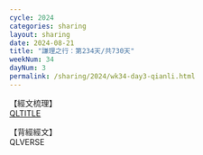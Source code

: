 ```yaml
---
cycle: 2024
categories: sharing
layout: sharing
date: 2024-08-21
title: "謙理之行：第234天/共730天"
weekNum: 34
dayNum: 3
permalink: /sharing/2024/wk34-day3-qianli.html
---
```

【經文梳理】  
[QLTITLE](QLLINK)

【背經經文】  
QLVERSE
